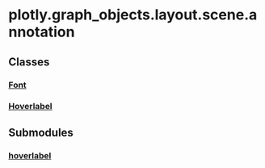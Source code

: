# plotly.graph_objects.layout.scene.annotation

## Classes

### [Font](Font.md)

### [Hoverlabel](Hoverlabel.md)


## Submodules

### [hoverlabel](hoverlabel-package/index.md)



